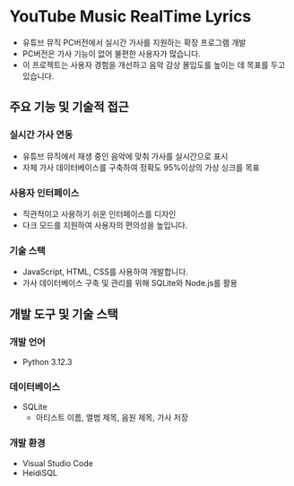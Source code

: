# YouTube Music RealTime Lyrics
- 유튜브 뮤직 PC버전에서 실시간 가사를 지원하는 확장 프로그램 개발
- PC버전은 가사 기능이 없어 불편한 사용자가 많습니다.
- 이 프로젝트는 사용자 경험을 개선하고 음악 감상 몰입도를 높이는 데 목표를 두고 있습니다.

## 주요 기능 및 기술적 접근
### 실시간 가사 연동
- 유튜브 뮤직에서 재생 중인 음악에 맞춰 가사를 실시간으로 표시
- 자체 가사 데이터베이스를 구축하여 정확도 95%이상의 가상 싱크를 목표

### 사용자 인터페이스
- 직관적이고 사용하기 쉬운 인터페이스를 디자인
- 다크 모드를 지원하여 사용자의 편의성을 높입니다.

### 기술 스택
- JavaScript, HTML, CSS를 사용하여 개발합니다.
- 가사 데이터베이스 구축 및 관리를 위해 SQLite와 Node.js를 활용

## 개발 도구 및 기술 스택
### 개발 언어
- Python 3.12.3
  
### 데이터베이스
- SQLite
  - 아티스트 이름, 엘범 제목, 음원 제목, 가사 저장
  
### 개발 환경
- Visual Studio Code
- HeidiSQL
